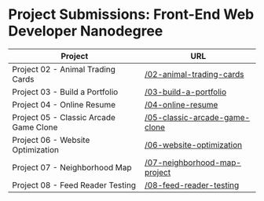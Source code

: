 # Project Submissions: Front-End Web Developer Nanodegree


| Project       | URL        |
| ------------- |------------ |
| Project 02 - Animal Trading Cards | [/02-animal-trading-cards](https://daka1510.github.io/udacity-fend/02-animal-trading-cards/) |
| Project 03 - Build a Portfolio | [/03-build-a-portfolio](https://daka1510.github.io/udacity-fend/03-build-a-portfolio/dist/) |
| Project 04 - Online Resume | [/04-online-resume](https://daka1510.github.io/udacity-fend/04-online-resume/dist/) |
| Project 05 - Classic Arcade Game Clone | [/05-classic-arcade-game-clone](https://daka1510.github.io/udacity-fend/05-classic-arcade-game-clone/app/) |
| Project 06 - Website Optimization | [/06-website-optimization](https://daka1510.github.io/udacity-fend/06-website-optimization/app/) |
| Project 07 - Neighborhood Map | [/07-neighborhood-map-project](https://daka1510.github.io/udacity-fend/07-neighborhood-map-project/app/) |
| Project 08 - Feed Reader Testing | [/08-feed-reader-testing](https://daka1510.github.io/udacity-fend/08-feed-reader-testing/app/) |